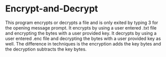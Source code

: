 # Encrypt-and-Decrypt
 This program encrypts or decrypts a file and is only exited by typing 3
for the opening message prompt. It encrypts by using a user entered .txt file and encrypting the bytes
with a user provided key. It decrypts by using a user entered .enc file and decrypting the bytes with a
user provided key as well. The difference in techniques is the encryption adds the key bytes and the
decryption subtracts the key bytes.
